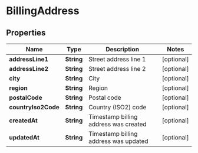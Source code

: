 

# BillingAddress


## Properties

| Name | Type | Description | Notes |
|------------ | ------------- | ------------- | -------------|
|**addressLine1** | **String** | Street address line 1 |  [optional] |
|**addressLine2** | **String** | Street address line 2 |  [optional] |
|**city** | **String** | City |  [optional] |
|**region** | **String** | Region |  [optional] |
|**postalCode** | **String** | Postal code |  [optional] |
|**countryIso2Code** | **String** | Country (ISO2) code |  [optional] |
|**createdAt** | **String** | Timestamp billing address was created |  [optional] |
|**updatedAt** | **String** | Timestamp billing address was updated |  [optional] |




